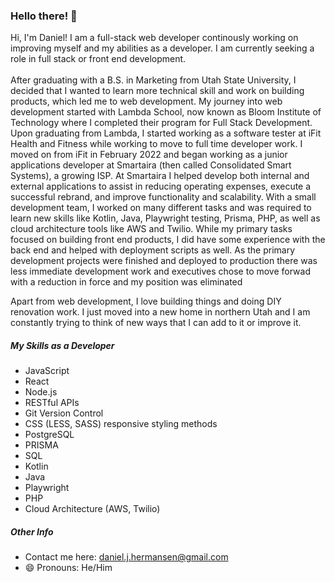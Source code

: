 ### Hello there! 👋

Hi, I'm Daniel! I am a full-stack web developer continously working on improving myself and my abilities as a developer. I am currently seeking a role in full stack or front end development. 
<br/>
<br/>
After graduating with a B.S. in Marketing from Utah State University, I decided that I wanted to learn more technical skill and work on building products, which led me to web development. My journey into web development started with Lambda School, now known as Bloom Institute of Technology where I completed their program for Full Stack Development.
Upon graduating from Lambda, I started working as a software tester at iFit Health and Fitness while working to move to full time developer work. 
I moved on from iFit in February 2022 and began working as a junior applications developer at Smartaira (then called Consolidated Smart Systems), a growing ISP. At Smartaira I helped develop both internal and external applications to assist in reducing operating expenses, execute a successful rebrand, and improve functionality and scalability. With a small development team, I worked on many different tasks and was required to learn new skills like Kotlin, Java, Playwright testing, Prisma, PHP, as well as cloud architecture tools like AWS and Twilio. While my primary tasks focused on building front end products, I did have some experience with the back end and helped with deployment scripts as well.
As the primary development projects were finished and deployed to production there was less immediate development work and executives chose to move forwad with a reduction in force and my position was eliminated

Apart from web development, I love building things and doing DIY renovation work. I just moved into a new home in northern Utah and I am constantly trying to think of new ways that I can add to it or improve it. 

##### My Skills as a Developer
- JavaScript<br/>
- React<br/>
- Node.js<br/>
- RESTful APIs<br/>
- Git Version Control<br/>
- CSS (LESS, SASS) responsive styling methods<br/>
- PostgreSQL<br/>
- PRISMA<br/>
- SQL<br/>
- Kotlin<br/>
- Java
- Playwright<br/>
- PHP<br/>
- Cloud Architecture (AWS, Twilio)<br/>

##### Other Info
- Contact me here: daniel.j.hermansen@gmail.com
- 😄 Pronouns: He/Him

